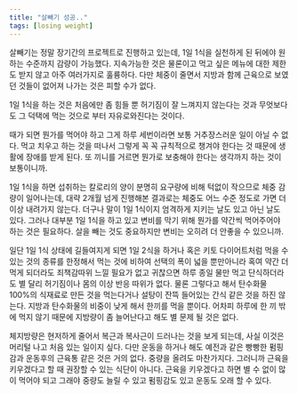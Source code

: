 ```yaml
---
title: "살빼기 성공.."
tags: [losing weight]
---
```


살빼기는 정말 장기간의 프로젝트로 진행하고 있는데, 1일 1식을 실천하게 된 뒤에야 원하는 수준까지 감량이 가능했다. 지속가능한 것은 물론이고 먹고 싶은 메뉴에 대한 제한도 받지 않고 아주 여러가지로 훌륭하다. 다만 체중이 줄면서 지방과 함께 근육으로 보였던 것들이 없어져 나가는 것은 피할 수가 없다.

1일 1식을 하는 것은 처음에만 좀 힘들 뿐 허기짐이 잘 느껴지지 않는다는 것과 무엇보다도 그 덕택에 먹는 것으로 부터 자유로와진다는 것이다.

때가 되면 뭔가를 먹어야 하고 그게 하루 세번이라면 보통 거추장스러운 일이 아닐 수 없다. 먹고 치우고 하는 것을 떠나서 그렇게 꼭 꼭 규칙적으로 챙겨야 한다는 것 때문에 생활에 장애를 받게 된다. 또 끼니를 거르면 뭔가로 보충해야 한다는 생각까지 하는 것이 보통이니까.

1일 1식을 하면 섭취하는 칼로리의 양이 분명히 요구량에 비해 턱없이 작으므로 체중 감량이 일어나는데, 대략 2개월 넘게 진행해본 결과로는 체중도 어느 수준 정도로 가면 더 이상 내려가지 않는다. 더구나 말이 1일 1식이지 엄격하게 지키는 날도 있고 아닌 날도 있다. 그러나 대부분 1일 1식을 하고 있고 변비를 막기 위해 뭔가를 약간씩 먹어주어야 하는 것은 필요하다. 살을 빼는 것도 중요하지만 변비는 오히려 더 안좋을 수 있으니까.

일단 1일 1식 상태에 길들여지게 되면 1일 2식을 하거나 혹은 키토 다이어트처럼 먹을 수 있는 것의 종류를 한정해서 먹는 것에 비하여 선택의 폭이 넓을 뿐만아니라 혹여 약간 더 먹게 되더라도 죄책감따위 느낄 필요가 없고 귀찮으면 하루 종일 물만 먹고 단식하더라도 별 달리 허기짐이나 몸의 이상 반응 따위가 없다. 물론 그렇다고 해서 탄수화물 100%의 식재료로 만든 것을 먹는다거나 설탕이 잔뜩 들어있는 간식 같은 것을 하진 않는다. 지방과 탄수화물의 비중이 낮게 해서 한끼를 먹을 뿐이다. 어차피 하루에 한 끼 밖에 먹지 않기 때문에 지방량이 좀 늘어난다고 해도 별 문제 될 것은 없다. 

체지방량은 현저하게 줄어서 복근과 복사근이 드러나는 것을 보게 되는데, 사실 이것은 머리털 나고 처음 있는 일이지 싶다. 다만 운동을 하거나 해도 예전과 같은 빵빵한 펌핑감과 운동후의 근육통 같은 것은 거의 없다. 중량을 올려도 마찬가지다. 그러니까 근육을 키우겠다고 할 때 권장할 수 있는 식단이 아니다. 근육을 키우겠다고 하면 별 수 없이 많이 먹어야 되고 그래야 중량도 늘릴 수 있고 펌핑감도 있고 운동도 오래 할 수 있다. 
